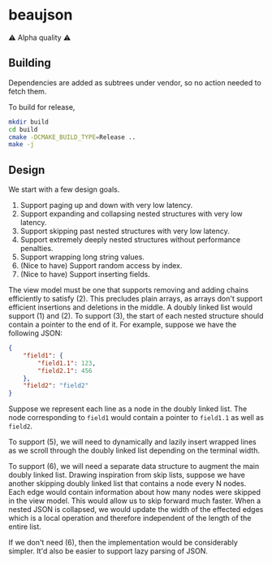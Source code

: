 # beaujson

⚠️ Alpha quality ⚠️

## Building

Dependencies are added as subtrees under vendor, so no action needed to fetch them.

To build for release,

```bash
mkdir build
cd build
cmake -DCMAKE_BUILD_TYPE=Release ..
make -j
```

## Design

We start with a few design goals.

1. Support paging up and down with very low latency.
2. Support expanding and collapsing nested structures with very low latency.
3. Support skipping past nested structures with very low latency.
4. Support extremely deeply nested structures without performance penalties.
5. Support wrapping long string values.
6. (Nice to have) Support random access by index.
7. (Nice to have) Support inserting fields.

The view model must be one that supports removing and adding chains efficiently to satisfy (2). This precludes plain arrays, as arrays don't support efficient insertions and deletions in the middle. A doubly linked list would support (1) and (2). To support (3), the start of each nested structure should contain a pointer to the end of it. For example, suppose we have the following JSON:

```json
{
    "field1": {
        "field1.1": 123,
        "field2.1": 456
    },
    "field2": "field2"
}
```

Suppose we represent each line as a node in the doubly linked list. The node corresponding to `field1` would contain a pointer to `field1.1` as well as `field2`.

To support (5), we will need to dynamically and lazily insert wrapped lines as we scroll through the doubly linked list depending on the terminal width.

To support (6), we will need a separate data structure to augment the main doubly linked list. Drawing inspiration from skip lists, suppose we have another skipping doubly linked list that contains a node every N nodes. Each edge would contain information about how many nodes were skipped in the view model. This would allow us to skip forward much faster. When a nested JSON is collapsed, we would update the width of the effected edges which is a local operation and therefore independent of the length of the entire list.

If we don't need (6), then the implementation would be considerably simpler. It'd also be easier to support lazy parsing of JSON.
